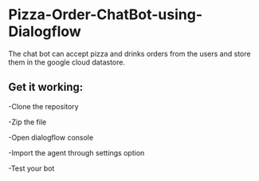 # Pizza-Order-ChatBot-using-Dialogflow
The chat bot can accept pizza and drinks orders from the users and store them in the google cloud datastore. 

## Get it working:
-Clone the repository

-Zip the file

-Open dialogflow console

-Import the agent through settings option

-Test your bot
